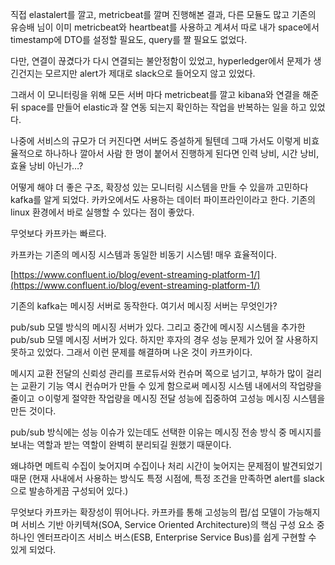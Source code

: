 직접 elastalert를 깔고, metricbeat를 깔며 진행해본 결과, 다른 모듈도 많고 기존의 유승배 님이 이미 metricbeat와 heartbeat를 사용하고 계셔서 따로 내가 space에서 timestamp에 DTO를 설정할 필요도, query를 짤 필요도 없었다.

다만, 연결이 끊겼다가 다시 연결되는 불안정함이 있었고, hyperledger에서 문제가 생긴건지는 모르지만 alert가 제대로 slack으로 들어오지 않고 있었다.

그래서 이 모니터링을 위해 모든 서버 마다 metricbeat를 깔고 kibana와 연결을 해준 뒤 space를 만들어 elastic과 잘 연동 되는지 확인하는 작업을 반복하는 일을 하고 있었다.

나중에 서비스의 규모가 더 커진다면 서버도 증설하게 될텐데 그때 가서도 이렇게 비효율적으로 하나하나 깔아서 사람 한 명이 붙어서 진행하게 된다면 인력 낭비, 시간 낭비, 효율 낭비 아닌가…?

어떻게 해야 더 좋은 구조, 확장성 있는 모니터링 시스템을 만들 수 있을까 고민하다 kafka를 알게 되었다. 카카오에서도 사용하는 데이터 파이프라인이라고 한다. 기존의 linux 환경에서 바로 실행할 수 있다는 점이 좋았다. 

무엇보다 카프카는 빠르다. 

카프카는 기존의 메시징 시스템과 동일한 비동기 시스템! 매우 효율적이다.

[https://www.confluent.io/blog/event-streaming-platform-1/](https://www.confluent.io/blog/event-streaming-platform-1/)

기존의 kafka는 메시징 서버로 동작한다. 여기서 메시징 서버는 무엇인가?

pub/sub 모델 방식의 메시징 서버가 있다. 그리고 중간에 메시징 시스템을 추가한 pub/sub 모델 메시징 서버가 있다. 하지만 후자의 경우 성능 문제가 있어 잘 사용하지 못하고 있었다. 그래서 이런 문제를 해결하며 나온 것이 카프카이다.

메시지 교환 전달의 신뢰성 관리를 프로듀서와 컨슈머 쪽으로 넘기고, 부하가 많이 걸리는 교환기 기능 역시 컨슈머가 만들 수 있게 함으로써 메시징 시스템 내에서의 작업량을 줄이고 ㅇ이렇게 절약한 작업량을 메시징 전달 성능에 집중하여 고성능 메시징 시스템을 만든 것이다.

pub/sub 방식에는 성능 이슈가 있는데도 선택한 이유는 메시징 전송 방식 중 메시지를 보내는 역할과 받는 역할이 완벽히 분리되길 원했기 때문이다.

왜냐하면 메트릭 수집이 늦어지며 수집이나 처리 시간이 늦어지는 문제점이 발견되었기 때문 (현재 사내에서 사용하는 방식도 특정 시점에, 특정 조건을 만족하면 alert를 slack으로 발송하게끔 구성되어 있다.)

무엇보다 카프카는 확장성이 뛰어나다. 카프카를 통해 고성능의 펍/섭 모델이 가능해지며 서비스 기반 아키텍쳐(SOA, Service Oriented Architecture)의 핵심 구성 요소 중 하나인 엔터프라이즈 서비스 버스(ESB, Enterprise Service Bus)를 쉽게 구현할 수 있게 되었다.